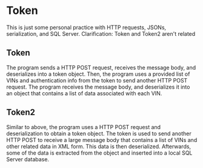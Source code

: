 # Token

This is just some personal practice with HTTP requests, JSONs, serialization, and SQL Server. Clarification: Token and Token2 aren't related

## Token
The program sends a HTTP POST request, receives the message body, and deserializes into a token object.
Then, the program uses a provided list of VINs and authentication info from the token to send another HTTP POST request. 
The program receives the message body, and deserializes it into an object that contains a list of data associated with each VIN.

## Token2
Similar to above, the program uses a HTTP POST request and deserialization to obtain a token object. 
The token is used to send another HTTP POST to receive a large message body that contains a list of VINs and other related data in XML form.
This data is then deserialized. Afterwards, some of the data is extracted from the object and inserted into a local SQL Server database.


